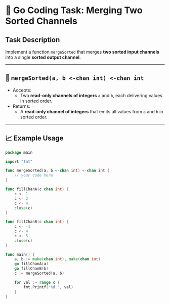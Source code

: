 # 🔗 Go Coding Task: Merging Two Sorted Channels

## Task Description

Implement a function `mergeSorted` that merges **two sorted input channels** into a single **sorted output channel**.

---

## 🔀 `mergeSorted(a, b <-chan int) <-chan int`

- Accepts:
  - Two **read-only channels of integers** `a` and `b`, each delivering values in sorted order.
- Returns:
  - A **read-only channel of integers** that emits all values from `a` and `b` in sorted order.

---

## 📈 Example Usage

```go
package main

import "fmt"

func mergeSorted(a, b <-chan int) <-chan int {
	// your code here
}

func fillChanA(c chan int) {
	c <- 1
	c <- 2
	c <- 4
	close(c)
}

func fillChanB(c chan int) {
	c <- -1
	c <- 4
	c <- 5
	close(c)
}

func main() {
	a, b := make(chan int), make(chan int)
	go fillChanA(a)
	go fillChanB(b)
	c := mergeSorted(a, b)

	for val := range c {
		fmt.Printf("%d ", val)
	}
}
```
